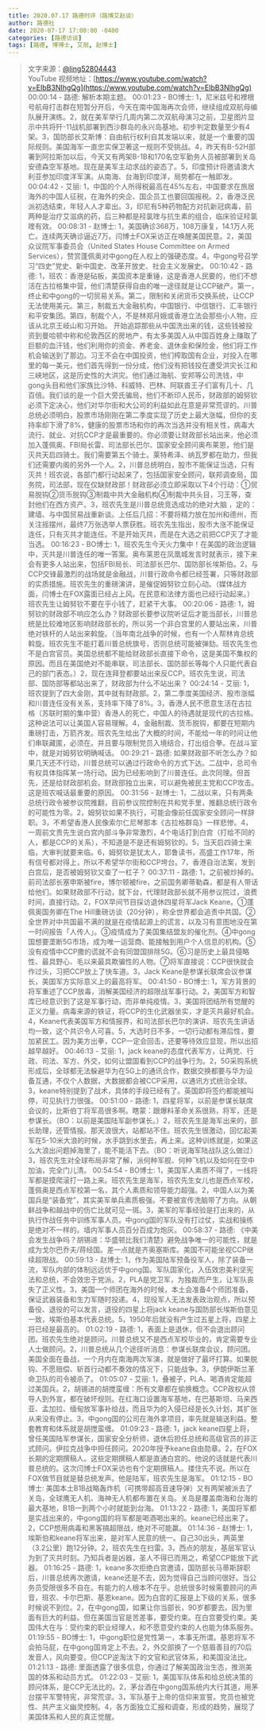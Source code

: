 ```yaml
---
title: 2020.07.17 路德时评（路博艾赵谈）
author: 路德社
date: 2020-07-17 17:00:00 -0400
categories: [路德访谈]
tags: [路德, 博博士, 艾丽, 赵博士]
---
```


> 文字来源：[@ling52804443](https://twitter.com/ling52804443)  
> YouTube 视频地址：[https://www.youtube.com/watch?v=EIbB3NIhgQg](https://www.youtube.com/watch?v=EIbB3NIhgQg)
00:00:14 - 路德: 解析本期主题。
00:01:23 - BO博士: 1，尼米兹号和裡根号航母打击群在短暂分开后，今天在南中国海再次会师，继续组成双航母编队展开演练。2，就在美军举行几周内第二次双航母演习之前，卫星图片显示中共将歼-11战机部署到西沙群岛的永兴岛基地。初步判定数量至少有4架。3，国防部长艾斯博：自由航行权利自其发端以来，就是一个重要的国际规则。美国海军一直忠实保卫著这一规则不受挑战。4，昨天有B-52H部署到阿拉斯加以后，今天又有两架B-1B和170名空军勤务人员被部署到关岛安德森空军基地。现在是美军主动求战的姿态了。5，印度预计将邀请澳大利亚参加印度洋军演。从南海、台海到印度洋，局势都在一触即发。
00:04:42 - 艾丽: 1，中国的个人所得税最高在45%左右，中国要求在旅居海外的中国人征税，在海外的央企、国企员工也要回国报税。2，香港泛民派初选结束，年轻人人才辈出。3，印尼有5种药物配方对抗新冠病毒，前两种是治疗艾滋病的药，后三种都是羟氯喹与抗生素的组合，临床验证羟氯喹有效。
00:08:31 - 赵博士: 1，美国确诊368万，108万康复，14.1万人死亡。连续两天确诊逼近7万。闫博士FOX采访正在唤醒美国民意。2，美国众议院军事委员会（United States House Committee on Armed Services），赞赏蓬佩奥对中gong在人权上的强硬态度。4，中gong号召学习“四史”党史、新中国史、改革开放史、社会主义发展史。
00:10:42 - 路德: 1，班农：香港是砧板，美国资本是重锤，这是香港人民要的，他们不想活在古拉格集中营，他们清楚获得自由的唯一途径就是让CCP破产。第一，终止和中gong的一切贸易关系。第二，限制和关闭货币交换系统，让CCP无法使用美元。第三，制裁五大金融机构，中国银行、中信银行、汇丰银行和平安集团。第四，制裁个人，不是林郑月娥或香港立法会那些小人物，应该从北京王岐山和习开始。
开始追踪那些从中国洗出来的钱，这些钱被投资到曼哈顿中称和伦敦西区的房地产，有太多美国人从中国百姓身上赚取了巨额的血汗钱，他们利用你的资金、养老金、退休金和保险金，他们将工作机会输送到了那边。习王不会在中国投资，他们榨取国有企业，对投入在哪里的每一美元，他们首先得到一份分成，他们没有把钱投在遭受洪灾长江和三峡地区，这是历史性的大洪灾。他们通过海航、安邦等公司洗钱，中gong头目和他们家族比沙特、科威特、巴林、阿联酋王子们富有几十、几百倍。我们谈的是一个巨大旁氏骗局，他们不断印人民币，财政部的姆努钦必须下定决心，他们对华尔街和大公司的利益如此在意是非常荒谬的。川普总统必须明白，股票市场刚刚在第二季度实现了历史上最大涨幅，但你的支持率却下滑了8%，健康的股票市场和你的再次当选并没有相关性，病毒大流行、就业、对抗CCP才是最重要的。你必须要让财政部长站出来，他必须加入蓬佩奥、FBI局长雷、司法部长巴尔、国家安全顾问奥布莱恩，他们是灭共天启四骑士。我们需要第五个骑士。莱特希泽、纳瓦罗都在助力，但我们还需要内阁的另外一个人。2，川普总统明白，股市不能保证当选，只有灭共！班农说，各部门都行动起来了，包括国家安全顾问，联邦调查局，国务院，司法部，现在仅缺财政部！财政部必须立即采取以下4个行动：①贸易脱钩②货币脱钩③制裁中共大金融机构④制裁中共头目，习王等，查封他们在西方资产。3，班农先生是川普总统竞选成功的绝对大脑 ，定的：建墙、与中国贸易战重新谈。上任后几招：不要将精力放在加州和德州，而关注摇摆州，最终7万张选举人票获胜。班农先生指出，股市大涨不能保证连任，只有灭共才能连任。不是开始灭共，而是在大选之前把CCP灭了才能当选。
00:16:23 - BO博士: 1，班农先生今天火力集中！在美国的政治逻辑中，灭共是川普连任的唯一答案。奥布莱恩在凤凰城发言时就表示，接下来会有更多人站出来，包括FBI局长、司法部长巴尔、国防部长埃斯伯。2，与CCP交锋最激烈的战场就是金融战，川普行政命令都已经签署，只等财政部的实质措施。班农先生的重磅演讲，是催促姆努钦立刻心动。（媒体战方面，闫博士在FOX露面已经占上风。在民意和法律方面也已经行动起来。）班农先生让姆努钦不要在乎小钱了，赶紧干大事。
00:20:06 - 路德: 1，姆努钦的财政部不响应怎么办？财政部长要参议院听证后才能当部长，川普总统是比较难地区影响财政部长的，所以另一个非白宫里的人要站出来，川普绝对铁杆的人站出来斡旋。（当年南北战争的时候，也有一个人帮林肯总统斡旋。班农先生不能打着川普总统旗号，否则总统可能被弹劾。班农先生也不是白宫官员。美国总统都不能给财政部长直接下命令，这是美国不集权的原因。而且在美国绝对不能串联，司法部长、国防部长等每个人只能代表自己的部门表态。）2，现在连拜登都要站出来反CCP。班农先生说，司法部、国防部等都站出来了，财政部为什么不站出来？
00:24:14 - 艾丽: 1，班农提到了四大金刚，其中就有财政部。2，第二季度美国经济、股市涨幅和川普连任没有关系，支持率下降了8%。3，香港人民不愿意生活在古拉格（苏联时期的集中营）香港人的死亡，中国人的待遇就是现代的古拉格。这种说法可以让美国人容易理解。4，金融制裁、货币脱钩，都要在短期内重磅打击，万箭齐发。班农先生给出了大概的时间，不能给一年的时间让他们串联藏匿，必须在。并且要与限制党员入境结合，打出组合拳。在战斗室中，就是对姆努钦明确喊话。
00:29:21 - 路德: 如果财政部不听怎么办？如果几天还不行动，川普总统可以通过行政命令的方式下达。二战中，总司令有权具体指挥某一场行动。因为已经影响到了川普连任。此次同理。但首先，还是给财政部机会。财政部独立出来，可以避免被民主党和CCP攻击。这是班农喊话最重要的原因。
00:31:56 - 赵博士: 1，二战以来，只有两条总统行政令被参议院推翻，目前参议院控制在共和党手里，推翻总统行政令的可能性为零。2，姆努钦如果不执行，可能会像前任国家安全顾问一样辞职。3，不希望香港人民像索尔仁尼琴那本《古拉格群岛》一样悲惨。4，一周前文贵先生说白宫内部斗争非常激烈，4个电话打到白宫（打给不同的人，都是CCP的关系），不知道是不是还有姆努钦的。5，当天启四骑士来临，大审判就要来临。6，姆努钦是犹太人，耶鲁读书，高盛工作17年，所有信号都对得上，所以不希望华尔街和CCP垮台。7，香港自治法案，发到白宫后，是否被姆努钦又查了一杠子？
00:37:11 - 路德: 1，之前被炒掉的。前司法部长塞申斯被fire，博尔顿被fire，之前国务卿蒂勒森，都是有人带话给他们。如果财政部不行动，就下台，代理财政部长就不用参议院过，浪费时间，直接行动。2，FOX早间节目採访退休四星将军Jack Keane。①蓬佩奥国务卿在The Hill重磅访谈（20分钟），称全世界都会追责中共国。②全世界对中共国最不满的就是在疫情起源上的谎言，以及习有意图地没在第一时间报告「人传人」。③疫情成为了美国集结盟友的催化剂。④中gong国想要垄断5G市场，成为唯一运营商、能接触到用户个人信息的机构。⑤没有疫情中CCP撒的谎就不会有同盟国排除5G。⑥习是历史上最具侵略性、最具野心、毛以来最具欺骗性的人物。⑦将军直接说：CCP很快就会作过头，习把CCP放上了快车道。3，Jack Keane是参谋长联席会议参谋长，美国军方实际意义上的最高将军。
00:41:50 - BO博士: 1，军方背景的将军重述了CCP放毒，消解美国经济的超限战军事行动。2，美国军方和智库已经意识到了这是军事行动，而非单纯疫情。3，美国将团结所有觉醒的正义力量。病毒来源的铁证，将CCP的生化武器坐实，才是灭共最好机会。4，Keane代表美国军方和情报界，和司法部长巴尔的演讲、班农先生讲话均一致，这个共识令人可喜。5，大选时日不多，一切行动都有滞后性，要加紧民工。因为美方出拳，CCP一定会回击，还要等待效应显现，所以出招越早越好。
00:46:13 - 艾丽: 1，jack keane的态度代表军方，让两党、行政、司法、军方、外交，如何让盟国看到CCP的战争行为。2，5G采购系统形成后，全球都无法躲避华为在5G上的通讯合作，数据交换都要与华为设备互通，不仅个人数据，大数据都会被CCP采用，以通讯方式统治全球。3，keane特别提到了战术，具体的手段已经有了。英国即将签约都能被叫停，可见执行力很强。
00:51:00 - 路德: 1，四星将军，以前是参谋长联席会议的，比斯伯丁将军高很多啊。瞎蒙：跟爆料革命关系很熟，将军，还是参谋长。（BO：以前是美国陆军副参谋长。）2，班农先生是海军出来的，部长助理，还管情报。那天浪很大，站都站不住。班农先生很激动，回忆起美军在5-10米大浪的时候，水手跳到水里去，再上来。这种训练就是，如果这么大浪出问题掉海里了，能不能活下去。（BO：听说海军陆战队这么做过）3，班农先生对全球布局非常了解，派何种军舰、何种飞机以及如何在空中加油，完全门儿清。
00:54:54 - BO博士: 1，美国军人素质不得了，一线将军都是摸爬滚打一路上来。班农先生是海军，班农先生女儿也是西点军校，蓬佩奥是西点军校第一名，其个人素质和领导能力超强。2，中国人以为美国兵是“装备党”，其实美军单兵素质极强。不要被宣传洗脑带了方向。从朝鲜战争和越战中的伤亡比就可见一斑。3，美军的军事经验是打出来的，从执行作战任务中训练军事人员。中gong国的军队没有打过仗，实战和操练是绝对不一样的。墙内军事人员百分百成为炮灰。
00:58:37 - 路德: 《中美会发生战争吗？胡锡进：华盛顿比我们清楚》避免战争唯一的可能性，就是成为戈尔巴乔夫/蒋经国。差一点就是齐奥塞斯库。美国不可能坐视CCP继续超限战。
00:59:13 - 赵博士: 1，作为美国陆军预备役军人，除了装备一流，军队内部的体制远远优于中gong国。军队国家化，入伍效忠美利坚宪法和总统，不会效忠于党派。2，PLA是党卫军，为独裁而产生，让军队丧失了正义性。3，美国一个师团在海外的时候，本土会准备4个师团准备，保证武器装备和生力军随时投递。4，现役军人无法发表政治观点，所以预备役、退役的可以发言，退役的四星上将jack keane与国防部长埃斯伯意见一致，埃斯伯基本代表总统。5，1950年后就没有产生过五星上将，四星上将已经是最高的。
01:02:19 - 路德: 1，表面上是退休，但不会退出顾问团。班农先生绝对是顾问。川普总统又不是西点军校毕业的，肯定需要专业人士做顾问。2，川普总统从几个途径听消息：参谋长联席会议，顾问团。美国全面在备战，一个月内在南海两次军演，就是做好了最坏打算。如果脱钩、不愿赔偿、斩首行动都不奏效的情况下，只能战争。3，伊朗伊斯兰革命卫队的司令被杀了。
01:05:07 - 艾丽: 1，叠被子，PLA、喝酒肯定能超过美国兵。2，胡锡进的胡搅蛮缠：所有文章都在偷换概念。CCP政权从领导人到外宣，都在破坏规则。在红海口设置海军基地，在巴基斯坦、马来西亚、孟加拉、缅甸放军事补给战，而且华为的入侵已经是长久计划，其扩张从来没有停止。3，中gong国的公司在海外拿项目，率先就是输送利益。整套教育和体系就是胡搅蛮缠。
01:09:23 - 路德: 1，jack keane四星上将，曾任美国陆军参谋长，国家安全分析师，退休后担任总统和高级官员的非正式顾问。伊拉克战争中担任顾问。2020年授予keane自由勋章。2，在FOX长期的定期撰稿人。这些定期撰稿人都是直通白宫的。他说的话就是代表川普总统的。这次闫博士FOX采访也有个定期撰稿人。搂住先不说。所以在FOX做节目就是替总统发声。他是陆军，班农先生是海军。
01:12:15 - BO博士: 美国本土B1B战略轰炸机（可携带超高音速导弹）又有两架被派去了关岛，全球鹰无人机、海神无人机都布置在关岛。关岛是覆盖南海和台海的最大基地，B1B一到两个小时就能到台海。
01:13:22 - 路德: 1，美国将军都是实战出来的，中gong国的将军都是喝酒喝出来的。keane已经出来了。2，CCP想用病毒和黑客搞超限战，绝对不可能赢。
01:14:36 - 赵博士: 1，埃斯伯和keane将军出来，是对军人民意的统一。自己30出头，两英里（3.2公里）跑12分钟。2，班农先生在扫雷。3，西点的朋友，基层军官认为到了灭共时刻。乃知兵者是凶器，圣人不得已而用之，希望CCP能放下武器。
01:16:25 - 路德: 1，keane多次拒绝白宫邀请，国防部长马蒂斯辞职后，川普总统再次邀请，keane还是不去，因为觉得自己当顾问很好。当公务员受限很多不自在。有能力的人根本不在乎。总统很多时候需要顾问的声音，班农、卡尔巴斯、基恩keane。因为白宫的汇报是上下级的关系，很多时候说不到位。2，在中gong国，如果让你当部长，90岁都要去。因为里面有巨大的利益。但在美国当官是苦差事，要受约束。在白宫要受约束。美国伟大在与：受约束的职业经理人，和不愿意受约束的人也能为体系服务。
01:19:55 - BO博士: 1，中gong职位是党性第一，本事无所谓。基恩将军不会拍马屁，在中gong国肯定上不去。2，外交部换了一个慈眉善目的70后发音人，风向要变。但CCP逆淘汰下的文官和武官体系，和美国没法比。
01:21:13 - 路德: 里面透露了很多信息，你通过了解美国政治生态，推测美国的体系和动员方式。
01:22:03 - 艾丽: 1，美国军队体系和给总统决策的顾问体系，是CCP无法比的。2，茅台酒在中gong国系统内大行其道，用茅台摆平军警特宪，非常荒谬。3，军队基于上帝的信仰来宣誓。党员也被党性、共产主义幽灵控制。4，各方面独立汇报和调查，形成的趋势，展现了美国体系和人民的真正觉醒。
